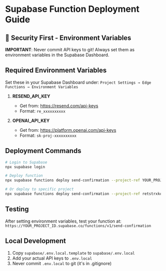 # Supabase Function Deployment Guide

## 🔐 Security First - Environment Variables

**IMPORTANT**: Never commit API keys to git! Always set them as environment variables in the Supabase Dashboard.

## Required Environment Variables

Set these in your Supabase Dashboard under:
`Project Settings → Edge Functions → Environment Variables`

1. **RESEND_API_KEY**
   - Get from: https://resend.com/api-keys
   - Format: `re_xxxxxxxxxx`

2. **OPENAI_API_KEY** 
   - Get from: https://platform.openai.com/api-keys
   - Format: `sk-proj-xxxxxxxxxx`

## Deployment Commands

```bash
# Login to Supabase
npx supabase login

# Deploy function
npx supabase functions deploy send-confirmation --project-ref YOUR_PROJECT_ID

# Or deploy to specific project
npx supabase functions deploy send-confirmation --project-ref retstrxkoqtmwjyoqiqv
```

## Testing

After setting environment variables, test your function at:
`https://YOUR_PROJECT_ID.supabase.co/functions/v1/send-confirmation`

## Local Development

1. Copy `supabase/.env.local.template` to `supabase/.env.local`
2. Add your actual API keys to `.env.local`
3. Never commit `.env.local` to git (it's in .gitignore)